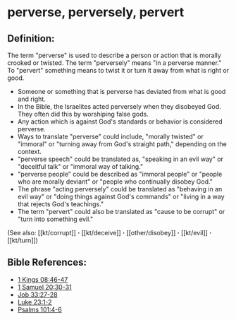 # perverse, perversely, pervert #

## Definition: ##

The term "perverse" is used to describe a person or action that is morally crooked or twisted. The term "perversely" means "in a perverse manner." To "pervert" something means to twist it or turn it away from what is right or good.

* Someone or something that is perverse has deviated from what is good and right.
* In the Bible, the Israelites acted perversely when they disobeyed God. They often did this by worshiping false gods.
* Any action which is against God's standards or behavior is considered perverse.
* Ways to translate "perverse" could include, "morally twisted" or "immoral" or "turning away from God's straight path," depending on the context.
* "perverse speech" could be translated as, "speaking in an evil way" or "deceitful talk" or "immoral way of talking."
* "perverse people" could be described as "immoral people" or "people who are morally deviant" or "people who continually disobey God."
* The phrase "acting perversely" could be translated as "behaving in an evil way" or "doing things against God's commands" or "living in a way that rejects God's teachings."
* The term "pervert" could also be translated as "cause to be corrupt" or "turn into something evil."

(See also: [[kt/corrupt]] **·** [[kt/deceive]] **·** [[other/disobey]] **·** [[kt/evil]] **·** [[kt/turn]])

## Bible References: ##

* [1 Kings 08:46-47](en/tn/1ki/help/08/46)
* [1 Samuel 20:30-31](en/tn/1sa/help/20/30)
* [Job 33:27-28](en/tn/job/help/33/27)
* [Luke 23:1-2](en/tn/luk/help/23/01)
* [Psalms 101:4-6](en/tn/psa/help/101/04)